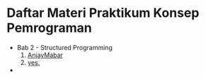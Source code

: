 <h1>Daftar Materi Praktikum Konsep Pemrograman</h1>

- Bab 2 - Structured Programming
  1. [AnjayMabar](https://github.com)
  2. [yes.](Google.com)
- 
